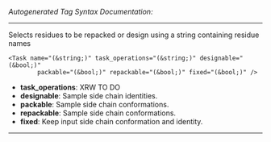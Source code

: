 _Autogenerated Tag Syntax Documentation:_

---
Selects residues to be repacked or design using a string containing residue names

```
<Task name="(&string;)" task_operations="(&string;)" designable="(&bool;)"
        packable="(&bool;)" repackable="(&bool;)" fixed="(&bool;)" />
```

-   **task_operations**: XRW TO DO
-   **designable**: Sample side chain identities.
-   **packable**: Sample side chain conformations.
-   **repackable**: Sample side chain conformations.
-   **fixed**: Keep input side chain conformation and identity.

---
